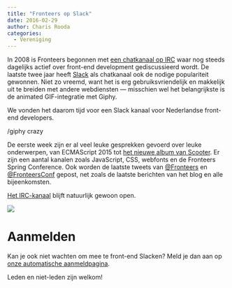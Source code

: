 ```yaml
---
title: "Fronteers op Slack"
date: 2016-02-29
author: Charis Rooda
categories: 
  - Vereniging
---
```

In 2008 is Fronteers begonnen met [een chatkanaal op IRC](/blog/2008/03/fronteers-op-irc) waar nog steeds dagelijks actief over front-end development gediscussieerd wordt. De laatste twee jaar heeft [Slack](https://slack.com/is) als chatkanaal ook de nodige populariteit gewonnen. Niet zo vreemd, want het is erg gebruiksvriendelijk en makkelijk uit te breiden met andere webdiensten — misschien wel het belangrijkste is de animated GIF-integratie met Giphy. 

We vonden het daarom tijd voor een Slack kanaal voor Nederlandse front-end developers.

/giphy crazy

De eerste week zijn er al veel leuke gesprekken gevoerd over leuke onderwerpen, van ECMAScript 2015 tot [het nieuwe album van Scooter](https://open.spotify.com/album/6lAcQFcvUlYnNhuinzCXsb). Er zijn een aantal kanalen zoals JavaScript, CSS, webfonts en de Fronteers Spring Conference. Ook worden de laatste tweets van [@Fronteers](https://twitter.com/fronteers) en [@FronteersConf](https://twitter.com/fronteersconf) gepost, net zoals de laatste berichten van het blog en alle bijeenkomsten.

[Het IRC-kanaal](https://fronteers.nl/blog/2008/03/fronteers-op-irc) blijft natuurlijk gewoon open.

![](https://fronteers.nl/_img/blog/2016/fronteersopslack.jpg)

# Aanmelden

Kan je ook niet wachten om mee te front-end Slacken? Meld je dan aan op [onze automatische aanmeldpagina](https://fronteers-slack.herokuapp.com).

Leden en niet-leden zijn welkom!
